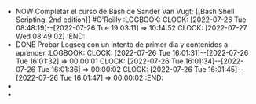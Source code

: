 - NOW Completar el curso de Bash de Sander Van Vugt: [[Bash Shell Scripting, 2nd edition]] #O'Reilly
  :LOGBOOK:
  CLOCK: [2022-07-26 Tue 08:48:19]--[2022-07-26 Tue 19:03:11] =>  10:14:52
  CLOCK: [2022-07-27 Wed 08:49:02]
  :END:
- DONE Probar Logseq con un intento de primer día y contenidos a aprender
  :LOGBOOK:
  CLOCK: [2022-07-26 Tue 16:01:31]--[2022-07-26 Tue 16:01:32] =>  00:00:01
  CLOCK: [2022-07-26 Tue 16:01:34]--[2022-07-26 Tue 16:01:36] =>  00:00:02
  CLOCK: [2022-07-26 Tue 16:01:45]--[2022-07-26 Tue 16:01:47] =>  00:00:02
  :END:
-
-